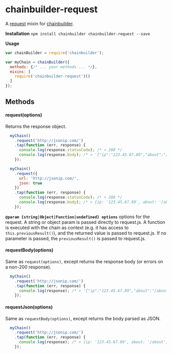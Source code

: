 # chainbuilder-request

A [request](https://github.com/request/request) mixin for [chainbuilder](https://www.npmjs.com/package/chainbuilder). 

**Installation** `npm install chainbuilder chainbuilder-request --save`

**Usage**  
```javascript
var chainBuilder = require('chainbuilder');

var myChain = chainBuilder({
  methods: {/* ... your methods ... */},
  mixins: [
    require('chainbuilder-request')()
  ]
});
```

## Methods

#### request(options)
Returns the response object.

```javascript
  myChain()
    .request('http://jsonip.com/')
    .tap(function (err, response) {
      console.log(response.statusCode); /* > 200 */
      console.log(response.body); /* > '{"ip":"123.45.67.89","about":"/about","Pro!":"http://getjsonip.com"}' */
    });

  myChain()
    .request({
      url: 'http://jsonip.com/',
      json: true
    })
    .tap(function (err, response) {
      console.log(response.statusCode); /* > 200 */
      console.log(response.body); /* > {ip: '123.45.67.89', about: '/about', 'Pro!': 'http://getjsonip.com' } */
    });
```

**`@param {string|Object|Function|undefined} options`** options for the request. A string or object param is passed directly
  to request.js. A function is executed with the chain as context (e.g. it has access to `this.previousResult()`), and the
  returned value is passed to request.js. If no parameter is passed, the `previousResult()` is passed to request.js.

#### requestBody(options)
Same as `request(options)`, except returns the response body (or errors on a non-200 response).

```javascript
  myChain()
    .request('http://jsonip.com/')
    .tap(function (err, response) {
      console.log(response); /* > '{"ip":"123.45.67.89","about":"/about","Pro!":"http://getjsonip.com"}' */
    });
```

#### requestJson(options)
Same as `requestBody(options)`, except returns the body parsed as JSON.

```javascript
  myChain()
    .request('http://jsonip.com/')
    .tap(function (err, response) {
      console.log(response); /* > {ip: '123.45.67.89', about: '/about', 'Pro!': 'http://getjsonip.com' } */
    });
```
